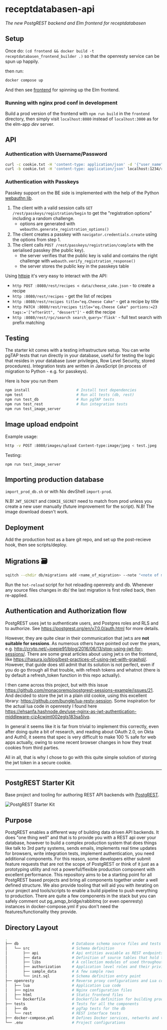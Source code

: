 # receptdatabasen-api

_The new PostgREST backend and Elm frontend for receptdatabasen_

## Setup

Once do:
`(cd frontend && docker build -t receptdatabasen_frontend_builder .)`
so that the openresty service can be spun up happily.

then run:

```bash
docker compose up
```

And then see [frontend](./frontend/) for spinning up the Elm frontend.

### Running with nginx prod conf in development

Build a prod version of the frontend with `npm run build` in the `frontend` directory, then simply visit `localhost:8080` instead of `localhost:3000` as for the elm-app _dev_ server.

## API


### Authentication with Username/Password

```sh
curl -c cookie.txt -H 'content-type: application/json' -d '{"user_name": "xxx", "password": "yyy"}' localhost:1234/rest/login
curl -b cookie.txt -H 'content-type: application/json' localhost:1234/rest/rpc/me
```

### Authentication with Passkeys

Passkey support on the BE side is implemented with the help of the Python [webauthn lib](https://github.com/duo-labs/py_webauthn/tree/master).

1. The client with a valid session calls `GET /rest/passkeys/registration/begin` to get the "registration options" including a random challenge.
    - options are generated with `webauthn.generate_registration_options()`
1. The client creates a passkey with `navigator.credentials.create` using the options from step 1.
1. The client calls `POST /rest/passkeys/registration/complete` with the serialised passkey (the public key).
    - the server verifies that the public key is valid and contains the right challenge with `webauth.verify_registration_response()`
    - the server stores the public key in the passkeys table



Using [httpie](https://httpie.org/doc) it's very easy to interact with the API:

- `http POST :8080/rest/recipes < data/cheese_cake.json` - to create a recipe
- `http :8080/rest/recipes` - get the list of recipes
- `http :8080/rest/recipes title="eq.Cheese Cake"` - get a recipe by title
- `http PATCH :8080/rest/recipes title="eq.Cheese Cake" portions:=23 tags:='["efterätt", "dessert"]'` - edit the recipe
- `http :8080/rest/rpc/search search_query='fläsk'` - full text search with prefix matching

## Testing

The starter kit comes with a testing infrastructure setup.
You can write pgTAP tests that run directly in your database, useful for testing the logic that resides in your database (user privileges, Row Level Security, stored procedures).
Integration tests are written in JavaScript (in process of migration to Python - e.g. for passkeys).

Here is how you run them

```bash
npm install                     # Install test dependencies
npm test                        # Run all tests (db, rest)
npm run test_db                 # Run pgTAP tests
npm run test_rest               # Run integration tests
npm run test_image_server
```

## Image upload endpoint

Example usage:

```bash
http -v POST :8080/images/upload Content-type:image/jpeg < test.jpeg
```

Testing:

```shell
npm run test_image_server
```

## Importing production database

`import_prod_db.sh` or with Nix devShell `import-prod`.

N.B! `JWT_SECRET` and `COOKIE_SECRET` need to match from prod unless you create a new user manually (future improvement for the script).
N.B! The image download doesn't work.

## Deployment

Add the production host as a bare git repo, and set up the post-recieve hook, then see scripts/deploy.

## Migrations 🗃

```sh
sqitch --chdir db/migrations add <name_of_migration> --note "<note of migration>"
```

Run the `hot-reload` script for hot reloading openresty and db.
Whenever any source files changes in db/ the last migration is first rolled back, then re-applied.

## Authentication and Authorization flow

PostgREST uses jwt to authenticate users, and Postgres roles and RLS and to authorize.
See https://postgrest.org/en/v7.0.0/auth.html for more details.

However, they are quite clear in their communication that jwt:s are **not suitable for sessions**.
As numerous others have pointed out over the years, e.g. http://cryto.net/~joepie91/blog/2016/06/13/stop-using-jwt-for-sessions/.
There are some great articles about using jwt:s on the frontend, like https://hasura.io/blog/best-practices-of-using-jwt-with-graphql/.
However, that guide does stil admit that its solution is not perfect, even if you do go through all that trouble, with refresh tokens and whatnot (there is by default a refresh_token function in this repo actually).

I then came across this project, but with this issue https://github.com/monacoremo/postgrest-sessions-example/issues/21.
And decided to store the jwt in a plain old cookie, using this excellent library: https://github.com/bungle/lua-resty-session.
Some inspiration for the actual lua code in openresty I found here https://ehsanfa.hashnode.dev/use-nginx-as-jwt-authentication-middleware-cjz4cwjmt002egls183sa5lvq.

In general it seems like it is far from trivial to implement this correctly, even after doing quite a bit of research, and reading about OAuth 2.0, on Okta and Auth0, it seems that spec is very difficult to make 100 % safe for web apps actually, owing to some recent browser changes in how they treat cookies from third parties.

All in all, that is why I chose to go with this quite simple solution of storing the jwt token in a secure cookie.

---

## PostgREST Starter Kit

Base project and tooling for authoring REST API backends with [PostgREST](https://postgrest.com).

![PostgREST Starter Kit](https://raw.githubusercontent.com/wiki/subzerocloud/postgrest-starter-kit/images/postgrest-starter-kit.gif "PostgREST Starter Kit")

## Purpose

PostgREST enables a different way of building data driven API backends. It does "one thing well" and that is to provide you with a REST api over your database, however to build a complex production system that does things like talk to 3rd party systems, sends emails, implements real time updates for browsers, write integration tests, implement authentication, you need additional components. For this reason, some developers either submit feature requests that are not the scope of PostgREST or think of it just as a prototyping utility and not a powerful/flexible production component with excellent performance. This repository aims to be a starting point for all PostgREST based projects and bring all components together under a well defined structure. We also provide tooling that will aid you with iterating on your project and tools/scripts to enable a build pipeline to push everything to production. There are quite a few components in the stack but you can safely comment out pg_amqp_bridge/rabbitmq (or even openresty) instances in docker-compose.yml if you don't need the features/functionality they provide.

## Directory Layout

```bash
.
├── db                        # Database schema source files and tests
│   └── src                   # Schema definition
│       ├── api               # Api entities avaiable as REST endpoints
│       ├── data              # Definition of source tables that hold the data
│       ├── libs              # A collection modules of used throughout the code
│       ├── authorization     # Application level roles and their privileges
│       ├── sample_data       # A few sample rows
│       └── init.sql          # Schema definition entry point
├── openresty                 # Reverse proxy configurations and Lua code
│   ├── lua                   # Application Lua code
│   ├── nginx                 # Nginx configuration files
│   ├── html                  # Static frontend files
│   └── Dockerfile            # Dockerfile definition for building production images
├── tests                     # Tests for all the components
│   ├── db                    # pgTap tests for the db
│   └── rest                  # REST interface tests
├── docker-compose.yml        # Defines Docker services, networks and volumes
└── .env                      # Project configurations

```
